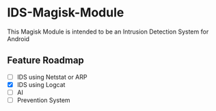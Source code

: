 # IDS-Magisk-Module

This Magisk Module is intended to be an Intrusion Detection System for Android

## Feature Roadmap 
- [ ] IDS using Netstat or ARP 
- [x] IDS using Logcat
- [ ] AI
- [ ] Prevention System
